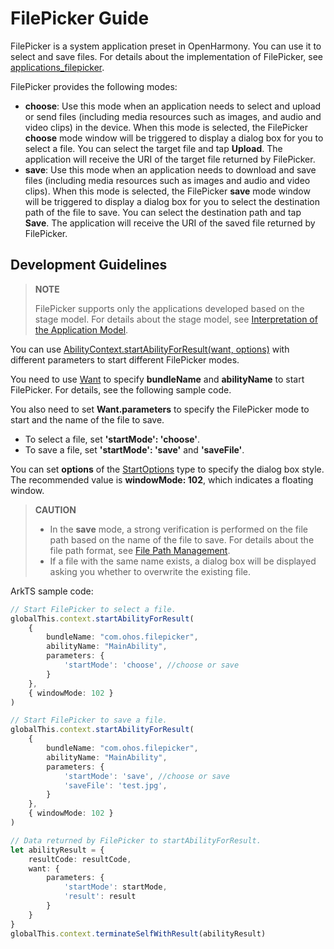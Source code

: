 # FilePicker Guide

FilePicker is a system application preset in OpenHarmony. You can use it to select and save files. For details about the implementation of FilePicker, see [applications_filepicker](https://gitee.com/openharmony/applications_filepicker).

FilePicker provides the following modes:
- **choose**: Use this mode when an application needs to select and upload or send files (including media resources such as images, and audio and video clips) in the device. When this mode is selected, the FilePicker **choose** mode window will be triggered to display a dialog box for you to select a file. You can select the target file and tap **Upload**. The application will receive the URI of the target file returned by FilePicker.
- **save**: Use this mode when an application needs to download and save files (including media resources such as images and audio and video clips). When this mode is selected, the FilePicker **save** mode window will be triggered to display a dialog box for you to select the destination path of the file to save. You can select the destination path and tap **Save**. The application will receive the URI of the saved file returned by FilePicker.

## Development Guidelines

> **NOTE**
>
> FilePicker supports only the applications developed based on the stage model.
> For details about the stage model, see [Interpretation of the Application Model](../application-models/application-model-description.md).

You can use [AbilityContext.startAbilityForResult(want, options)](../reference/apis/js-apis-ability-context.md##abilitycontextstartabilityforresult-1) with different parameters to start different FilePicker modes.

You need to use [Want](../reference/apis/js-apis-application-want.md) to specify **bundleName** and **abilityName** to start FilePicker. For details, see the following sample code.

You also need to set **Want.parameters** to specify the FilePicker mode to start and the name of the file to save.
- To select a file, set **'startMode': 'choose'**.
- To save a file, set **'startMode': 'save'** and **'saveFile'**.

You can set **options** of the [StartOptions](../reference/apis/js-apis-app-ability-startOptions.md) type to specify the dialog box style. The recommended value is **windowMode: 102**, which indicates a floating window.

> **CAUTION**
> - In the **save** mode, a strong verification is performed on the file path based on the name of the file to save. For details about the file path format, see [File Path Management](medialibrary-filepath-guidelines.md).
> - If a file with the same name exists, a dialog box will be displayed asking you whether to overwrite the existing file.

ArkTS sample code:
```ts
// Start FilePicker to select a file.
globalThis.context.startAbilityForResult(
    {
        bundleName: "com.ohos.filepicker",
        abilityName: "MainAbility",
        parameters: {
            'startMode': 'choose', //choose or save
        }
    },
    { windowMode: 102 }
)

// Start FilePicker to save a file.
globalThis.context.startAbilityForResult(
    {
        bundleName: "com.ohos.filepicker",
        abilityName: "MainAbility",
        parameters: {
            'startMode': 'save', //choose or save
            'saveFile': 'test.jpg',
        }
    },
    { windowMode: 102 }
)

// Data returned by FilePicker to startAbilityForResult.
let abilityResult = {
    resultCode: resultCode,
    want: {
        parameters: {
            'startMode': startMode,
            'result': result
        }
    }
}
globalThis.context.terminateSelfWithResult(abilityResult)
```
